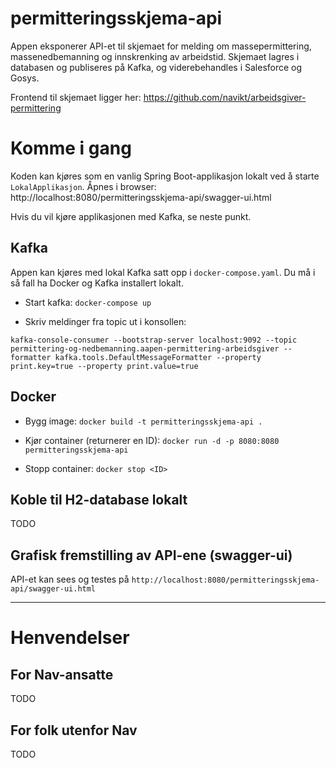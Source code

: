permitteringsskjema-api
================

Appen eksponerer API-et til skjemaet for melding om massepermittering, massenedbemanning og innskrenking av arbeidstid. 
Skjemaet lagres i databasen og publiseres på Kafka, og viderebehandles i Salesforce og Gosys.

Frontend til skjemaet ligger her: https://github.com/navikt/arbeidsgiver-permittering

# Komme i gang

Koden kan kjøres som en vanlig Spring Boot-applikasjon lokalt ved å starte `LokalApplikasjon`.
Åpnes i browser: http://localhost:8080/permitteringsskjema-api/swagger-ui.html

Hvis du vil kjøre applikasjonen med Kafka, se neste punkt.

## Kafka
Appen kan kjøres med lokal Kafka satt opp i `docker-compose.yaml`. Du må i så fall ha Docker og Kafka installert lokalt.

 - Start kafka: `docker-compose up`

 - Skriv meldinger fra topic ut i konsollen: 
```
kafka-console-consumer --bootstrap-server localhost:9092 --topic permittering-og-nedbemanning.aapen-permittering-arbeidsgiver --formatter kafka.tools.DefaultMessageFormatter --property print.key=true --property print.value=true
```


## Docker
 - Bygg image:
`docker build -t permitteringsskjema-api .`

 - Kjør container (returnerer en ID):
`docker run -d -p 8080:8080 permitteringsskjema-api`

 - Stopp container:
`docker stop <ID>`

## Koble til H2-database lokalt
TODO

## Grafisk fremstilling av API-ene (swagger-ui)
API-et kan sees og testes på `http://localhost:8080/permitteringsskjema-api/swagger-ui.html`

---------

# Henvendelser

## For Nav-ansatte
TODO

## For folk utenfor Nav
TODO
